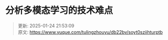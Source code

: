 # 分析多模态学习的技术难点



> 更新: 2025-01-24 21:53:09  
> 原文: <https://www.yuque.com/tulingzhouyu/db22bv/soyt0sziihturptb>